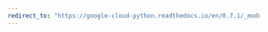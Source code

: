 ```yaml
---
redirect_to: "https://google-cloud-python.readthedocs.io/en/0.7.1/_modules/gcloud/pubsub/subscription.html"
---
```

